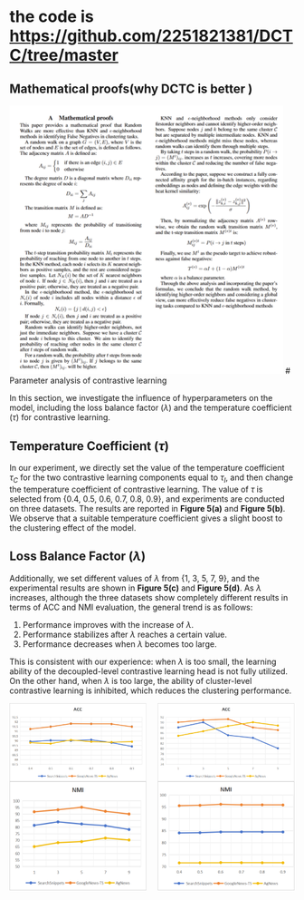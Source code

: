 #  the code is https://github.com/2251821381/DCTC/tree/master
## Mathematical proofs(why DCTC is better )
<img src="./proof.png" width="96%" />
# Parameter analysis of contrastive learning

In this section, we investigate the influence of hyperparameters on the model, including the loss balance factor ($\lambda$) and the temperature coefficient ($\tau$) for contrastive learning. 

## Temperature Coefficient ($\tau$)

In our experiment, we directly set the value of the temperature coefficient $\tau_C$ for the two contrastive learning components equal to $\tau_I$, and then change the temperature coefficient of contrastive learning. The value of $\tau$ is selected from \{0.4, 0.5, 0.6, 0.7, 0.8, 0.9\}, and experiments are conducted on three datasets. The results are reported in **Figure 5(a)** and **Figure 5(b)**. We observe that a suitable temperature coefficient gives a slight boost to the clustering effect of the model.

## Loss Balance Factor ($\lambda$)

Additionally, we set different values of $\lambda$ from \{1, 3, 5, 7, 9\}, and the experimental results are shown in **Figure 5(c)** and **Figure 5(d)**. As $\lambda$ increases, although the three datasets show completely different results in terms of ACC and NMI evaluation, the general trend is as follows: 

1. Performance improves with the increase of $\lambda$.
2. Performance stabilizes after $\lambda$ reaches a certain value.
3. Performance decreases when $\lambda$ becomes too large.

This is consistent with our experience: when $\lambda$ is too small, the learning ability of the decoupled-level contrastive learning head is not fully utilized. On the other hand, when $\lambda$ is too large, the ability of cluster-level contrastive learning is inhibited, which reduces the clustering performance.

<div style="display: flex; justify-content: space-between;">
  <img src="./ACC1.png" width="48%" />
  <img src="./ACC2.png" width="48%" />
</div>

<div style="display: flex; justify-content: space-between;">
  <img src="./NMI1.png" width="48%" />
  <img src="./NMI2.png" width="48%" />
</div>
